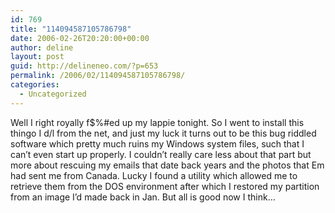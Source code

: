 ```yaml
---
id: 769
title: "114094587105786798"
date: 2006-02-26T20:20:00+00:00
author: deline
layout: post
guid: http://delineneo.com/?p=653
permalink: /2006/02/114094587105786798/
categories:
  - Uncategorized
---
```

Well I right royally f$%#ed up my lappie tonight. So I went to install this thingo I d/l from the net, and just my luck it turns out to be this bug riddled software which pretty much ruins my Windows system files, such that I can&#8217;t even start up properly. I couldn&#8217;t really care less about that part but more about rescuing my emails that date back years and the photos that Em had sent me from Canada. Lucky I found a utility which allowed me to retrieve them from the DOS environment after which I restored my partition from an image I&#8217;d made back in Jan. But all is good now I think&#8230;
